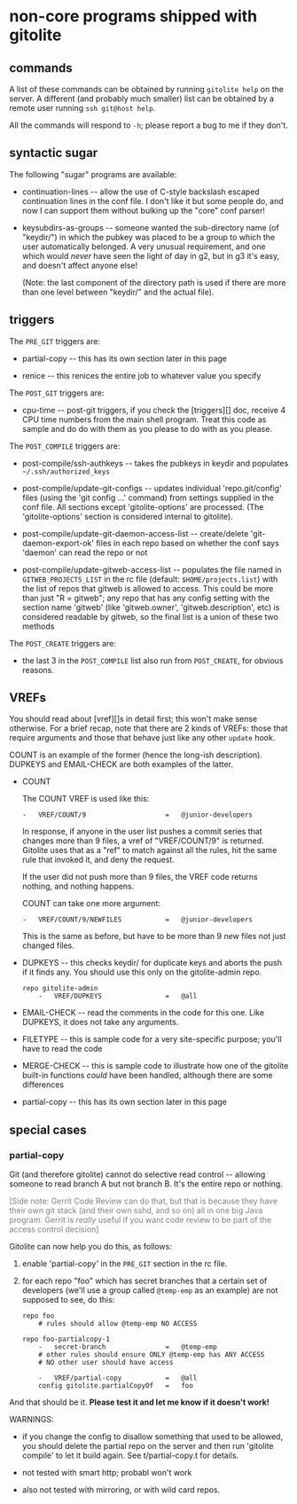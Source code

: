 # non-core programs shipped with gitolite

## commands

A list of these commands can be obtained by running `gitolite help` on the
server.  A different (and probably much smaller) list can be obtained by a
remote user running `ssh git@host help`.

All the commands will respond to `-h`; please report a bug to me if they
don't.

## syntactic sugar

The following "sugar" programs are available:

  * continuation-lines -- allow the use of C-style backslash escaped
    continuation lines in the conf file.  I don't like it but some people do,
    and now I can support them without bulking up the "core" conf parser!

  * keysubdirs-as-groups -- someone wanted the sub-directory name (of
    "keydir/") in which the pubkey was placed to be a group to which the user
    automatically belonged.  A very unusual requirement, and one which would
    *never* have seen the light of day in g2, but in g3 it's easy, and doesn't
    affect anyone else!

    (Note: the last component of the directory path is used if there are more
    than one level between "keydir/" and the actual file).

## triggers

The `PRE_GIT` triggers are:

  * partial-copy -- this has its own section later in this page

  * renice -- this renices the entire job to whatever value you specify

The `POST_GIT` triggers are:

  * cpu-time -- post-git triggers, if you check the [triggers][] doc, receive
    4 CPU time numbers from the main shell program.  Treat this code as sample
    and do do with them as you please to do with as you please.

The `POST_COMPILE` triggers are:

  * post-compile/ssh-authkeys -- takes the pubkeys in keydir and populates
    `~/.ssh/authorized_keys`

  * post-compile/update-git-configs -- updates individual 'repo.git/config'
    files (using the 'git config ...' command) from settings supplied in the
    conf file.  All sections except 'gitolite-options' are processed.  (The
    'gitolite-options' section is considered internal to gitolite).

  * post-compile/update-git-daemon-access-list -- create/delete
    'git-daemon-export-ok' files in each repo based on whether the conf says
    'daemon' can read the repo or not

  * post-compile/update-gitweb-access-list -- populates the file named in
    `GITWEB_PROJECTS_LIST` in the rc file (default: `$HOME/projects.list`)
    with the list of repos that gitweb is allowed to access.  This could be
    more than just "R = gitweb"; any repo that has any config setting with the
    section name 'gitweb' (like 'gitweb.owner', 'gitweb.description', etc) is
    considered readable by gitweb, so the final list is a union of these two
    methods

The `POST_CREATE` triggers are:

  * the last 3 in the `POST_COMPILE` list also run from `POST_CREATE`, for
    obvious reasons.

## VREFs

You should read about [vref][]s in detail first; this won't make sense
otherwise.  For a brief recap, note that there are 2 kinds of VREFs: those
that require arguments and those that behave just like any other `update`
hook.

COUNT is an example of the former (hence the long-ish description).  DUPKEYS
and EMAIL-CHECK are both examples of the latter.

  * COUNT

    The COUNT VREF is used like this:

        -   VREF/COUNT/9                    =   @junior-developers

    In response, if anyone in the user list pushes a commit series that
    changes more than 9 files, a vref of "VREF/COUNT/9" is returned.  Gitolite
    uses that as a "ref" to match against all the rules, hit the same rule
    that invoked it, and deny the request.

    If the user did not push more than 9 files, the VREF code returns nothing,
    and nothing happens.

    COUNT can take one more argument:

        -   VREF/COUNT/9/NEWFILES           =   @junior-developers

    This is the same as before, but have to be more than 9 *new* files not
    just changed files.

  * DUPKEYS -- this checks keydir/ for duplicate keys and aborts the push if
    it finds any.  You should use this only on the gitolite-admin repo.

        repo gitolite-admin
            -   VREF/DUPKEYS                =   @all

  * EMAIL-CHECK -- read the comments in the code for this one.  Like DUPKEYS,
    it does not take any arguments.

  * FILETYPE -- this is sample code for a very site-specific purpose; you'll
    have to read the code

  * MERGE-CHECK -- this is sample code to illustrate how one of the gitolite
    built-in functions *could* have been handled, although there are some
    differences

  * partial-copy -- this has its own section later in this page

## special cases

### partial-copy

Git (and therefore gitolite) cannot do selective read control -- allowing
someone to read branch A but not branch B.  It's the entire repo or nothing.

<font color="gray"> [Side note: Gerrit Code Review can do that, but that is
because they have their own git stack (and their own sshd, and so on) all in
one big Java program.  Gerrit is *really* useful if you want code review to be
part of the access control decision] </font>

Gitolite can now help you do this, as follows:

1.  enable 'partial-copy' in the `PRE_GIT` section in the rc file.

2.  for each repo "foo" which has secret branches that a certain set of
    developers (we'll use a group called `@temp-emp` as an example) are not
    supposed to see, do this:

        repo foo
            # rules should allow @temp-emp NO ACCESS

        repo foo-partialcopy-1
            -   secret-branch               =   @temp-emp
            # other rules should ensure ONLY @temp-emp has ANY ACCESS
            # NO other user should have access

            -   VREF/partial-copy           =   @all
            config gitolite.partialCopyOf   =   foo

And that should be it.  **Please test it and let me know if it doesn't work!**

WARNINGS:

  * if you change the config to disallow something that used to be allowed,
    you should delete the partial repo on the server and then run 'gitolite
    compile' to let it build again.  See t/partial-copy.t for details.

  * not tested with smart http; probabl won't work

  * also not tested with mirroring, or with wild card repos.
